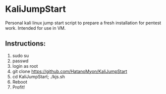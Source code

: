 # KaliJumpStart
Personal kali linux jump start script to prepare a fresh installation for pentest work.
Intended for use in VM.

## Instructions:

1. sudo su
2. passwd
3. login as root
4. git clone https://github.com/HatanoMyon/KaliJumpStart
5. cd KaliJumpStart; ./kjs.sh
6. Reboot
7. Profit!
